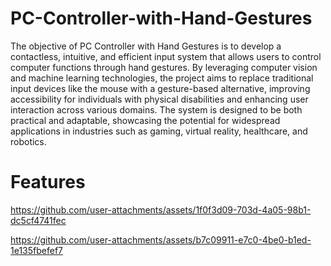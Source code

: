 # PC-Controller-with-Hand-Gestures
 The objective of PC Controller with Hand Gestures is to develop a contactless, intuitive,
 and efficient input system that allows users to control computer functions through hand
 gestures. By leveraging computer vision and machine learning technologies, the project aims
 to replace traditional input devices like the mouse with a gesture-based alternative, improving
 accessibility for individuals with physical disabilities and enhancing user interaction across
 various domains. The system is designed to be both practical and adaptable, showcasing the
 potential for widespread applications in industries such as gaming, virtual reality, healthcare,
 and robotics.

 # Features

https://github.com/user-attachments/assets/1f0f3d09-703d-4a05-98b1-dc5cf4741fec


https://github.com/user-attachments/assets/b7c09911-e7c0-4be0-b1ed-1e135fbefef7

